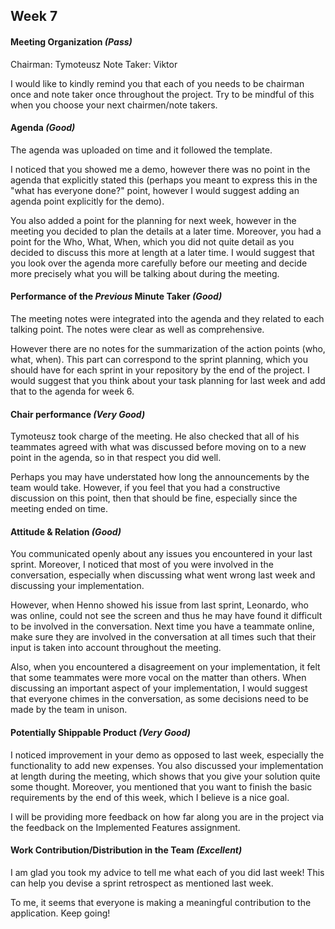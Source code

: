 ## Week 7

#### Meeting Organization _(Pass)_

Chairman: Tymoteusz 
Note Taker: Viktor

I would like to kindly remind you that each of you needs to be chairman once and note taker once throughout the project.
Try to be mindful of this when you choose your next chairmen/note takers.

#### Agenda _(Good)_

The agenda was uploaded on time and it followed the template. 

I noticed that you showed me a demo, however there was no point in the agenda that explicitly stated this (perhaps you 
meant to express this in the "what has everyone done?" point, however I would suggest adding an agenda point explicitly 
for the demo).

You also added a point for the planning for next week, however in the meeting you decided to plan the details at a later time.
Moreover, you had a point for the Who, What, When, which you did not quite detail as you decided to discuss this more at length 
at a later time. I would suggest that you look over the agenda more carefully before our meeting and decide more precisely 
what you will be talking about during the meeting.

#### Performance of the *Previous* Minute Taker _(Good)_

The meeting notes were integrated into the agenda and they related to each talking point. The notes were clear as well as
comprehensive. 

However there are no notes for the summarization of the action points (who, what, when). This part can 
correspond to the sprint planning, which you should have for each sprint in your repository by the end of the project. I
would suggest that you think about your task planning for last week and add that to the agenda for week 6.

#### Chair performance _(Very Good)_

Tymoteusz took charge of the meeting. He also checked that all of his teammates agreed with what was discussed before moving 
on to a new point in the agenda, so in that respect you did well.

Perhaps you may have understated how long the announcements by the team would take. However, if you feel that you had a 
constructive discussion on this point, then that should be fine, especially since the meeting ended on time.

#### Attitude & Relation _(Good)_

You communicated openly about any issues you encountered in your last sprint. Moreover, I noticed that most of you were
involved in the conversation, especially when discussing what went wrong last week and discussing your implementation.

However, when Henno showed his issue from last sprint, Leonardo, who was online, could not see the screen and thus he may 
have found it difficult to be involved in the conversation. Next time you have a teammate online, make sure they are 
involved in the conversation at all times such that their input is taken into account throughout the meeting.

Also, when you encountered a disagreement on your implementation, it felt that some teammates were more vocal on the matter
than others. When discussing an important aspect of your implementation, I would suggest that everyone chimes in the
conversation, as some decisions need to be made by the team in unison.

#### Potentially Shippable Product _(Very Good)_

I noticed improvement in your demo as opposed to last week, especially the functionality to add new expenses. You also
discussed your implementation at length during the meeting, which shows that you give your solution quite some thought.
Moreover, you mentioned that you want to finish the basic requirements by the end of this week, which I believe is a 
nice goal.

I will be providing more feedback on how far along you are in the project via the feedback on the Implemented Features 
assignment.

#### Work Contribution/Distribution in the Team _(Excellent)_
 
I am glad you took my advice to tell me what each of you did last week! This can help you devise a sprint retrospect as 
mentioned last week.

To me, it seems that everyone is making a meaningful contribution to the application. Keep going!